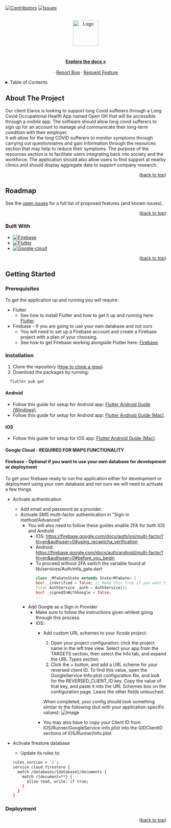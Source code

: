 <a name="readme-top"></a>



<!-- PROJECT SHIELDS -->
<!--
*** I'm using markdown "reference style" links for readability.
*** Reference links are enclosed in brackets [ ] instead of parentheses ( ).
*** See the bottom of this document for the declaration of the reference variables
*** for contributors-url, forks-url, etc. This is an optional, concise syntax you may use.
*** https://www.markdownguide.org/basic-syntax/#reference-style-links
-->
[![Contributors][contributors-shield]][contributors-url]
[![Issues][issues-shield]][issues-url]



<!-- PROJECT LOGO -->
<br />
<div align="center">
  <a href="https://github.com/JokerZ75/Elaros-OH">
    <img src="images/logo.png" alt="Logo" width="80" height="80">
  </a>

  <h3 align="center"></h3>

  <p align="center">
    <br />
    <a href="https://github.com/JokerZ75/Elaros-OH"><strong>Explore the docs »</strong></a>
    <br />
    <br />
    ·
    <a href="https://github.com/JokerZ75/Elaros-OH/issues">Report Bug</a>
    ·
    <a href="https://github.com/JokerZ75/Elaros-OH/issues">Request Feature</a>
  </p>
</div>



<!-- TABLE OF CONTENTS -->
<details>
  <summary>Table of Contents</summary>
  <ol>
    <li>
      <a href="#about-the-project">About The Project</a>
      <ul>
        <li><a href="#built-with">Built With</a></li>
      </ul>
    </li>
    <li>
      <a href="#getting-started">Getting Started</a>
      <ul>
        <li><a href="#prerequisites">Prerequisites</a></li>
        <li><a href="#installation">Installation</a></li>
      </ul>
    </li>
  </ol>
</details>



<!-- ABOUT THE PROJECT -->
## About The Project

Our client Elaros is looking to support long Covid sufferers through a Long Covid Occupational Health App named Open OH that will be accessible through a mobile app.
The software should allow long covid sufferers to sign up for an account to manage and communicate their long-term condition with their employer.
<br />
It will allow for the long COVID sufferers to monitor symptoms through carrying out questionnaires and gain information through the resources section that may help to reduce their symptoms. The purpose of the resources section is to facilitate users integrating back into society and the workforce. The application should also allow users to find support at nearby clinics and should display aggregate data to support company research.


<p align="right">(<a href="#readme-top">back to top</a>)</p>

<!-- ROADMAP -->
## Roadmap

See the [open issues](https://github.com/JokerZ75/Elaros-OH/issues) for a full list of proposed features (and known issues).

<p align="right">(<a href="#readme-top">back to top</a>)</p>


### Built With

* [![Firebase][Firebase]][Firebase-url]
* [![Flutter][Flutter]][Flutter-url]
* [![Google-cloud][Google-cloud]][Google-cloud-url]

<p align="right">(<a href="#readme-top">back to top</a>)</p>



<!-- GETTING STARTED -->
## Getting Started

### Prerequisites

To get the application up and running you will require:
<br />
* Flutter
    - See how to install Flutter and how to get it up and running here: [Flutter](https://docs.flutter.dev/get-started/install).
* Firebase - If you are going to use your own database and not ours
    - You will need to set up a Firebase account and create a Firebase project with a plan of your choosing.
    - See how to get Firebase working alongside Flutter here: [Firebase](https://firebase.google.com/docs/flutter/setup?platform=ios).

### Installation

1. Clone the repository ([How to clone a repo](https://docs.github.com/en/repositories/creating-and-managing-repositories/cloning-a-repository)).
2. Download the packages by running:
```zsh
  flutter pub get
```


#### Android

* Follow this guide for setup for Android app: [Flutter Android Guide (Windows)](https://developer.android.com/studio).
* Follow this guide for setup for Android app: [Flutter Android Guide (Mac)](https://docs.flutter.dev/get-started/install/macos/mobile-android?tab=download).

#### IOS

* Follow this guide for setup for IOS app: [Flutter Android Guide (Mac)](https://docs.flutter.dev/get-started/install/macos/mobile-ios?tab=download).

#### Google Cloud - REQUIRED FOR MAPS FUNCTIONALITY


#### Firebase - Optional if you want to use your own database for development or deployment

To get your firebase ready to run the application either for development or deployment using your own database and not ours we will need to activate a few things.
  * Activate authentication
      - Add email and password as a provider.
      - Activate SMS multi-factor authentication in "Sign-in method/Advanced"
        - You will also need to follow these guides enable 2FA for both IOS and Android
          - IOS: https://firebase.google.com/docs/auth/ios/multi-factor?hl=en&authuser=0#using_recaptcha_verification
          - Android: https://firebase.google.com/docs/auth/android/multi-factor?hl=en&authuser=0#before_you_begin
          - To proceed without 2FA switch the variable found at lib/services/Auth/mfa_gate.dart
            ```dart
            class _MfaGateState extends State<MfaGate> {
            bool _isVerified = false; // Make this true if you want to test without 2FA
            final AuthService _auth = AuthService();
            bool _signedInWithGoogle = false;
            ...
            ```
        - Add Google as a Sign in Provider
          - Make sure to follow the instructions given whilest going through this process.
          - IOS:
            * Add custom URL schemes to your Xcode project:
              1. Open your project configuration: click the project name in the left tree view. Select your app from the TARGETS section, then select the Info tab, and expand the URL Types                       section.
              2. Click the + button, and add a URL scheme for your reversed client ID. To find this value, open the GoogleService-Info.plist configuration file, and look for the                                  REVERSED_CLIENT_ID key. Copy the value of that key, and paste it into the URL Schemes box on the configuration page. Leave the other fields untouched.

              When completed, your config should look something similar to the following (but with your application-specific values):
              ![image](https://github.com/JokerZ75/Elaros-OH/assets/95136337/ad12c331-5ee9-454c-96d0-b50e4bb614a9)
            * You may also have to copy your Client ID from IOS/Runner/GoogleService-info.plist into the GIDClientID sections of IOS/Runner/Info.plist

  
  * Activate firestore database
      - Update its rules to:
      ```zsh
      rules_version = '2';
      service cloud.firestore {
        match /databases/{database}/documents {
          match /{document=**} {
            allow read, write: if true;
          }
        }
      }
      ```


### Deployment




<p align="right">(<a href="#readme-top">back to top</a>)</p>







<!-- MARKDOWN LINKS & IMAGES -->
<!-- https://www.markdownguide.org/basic-syntax/#reference-style-links -->
[contributors-shield]: https://img.shields.io/github/contributors/JokerZ75/Elaros-OH.svg?style=for-the-badge
[contributors-url]: https://github.com/JokerZ75/Elaros-OH/graphs/contributors
[issues-shield]: https://img.shields.io/github/issues/JokerZ75/Elaros-OH.svg?style=for-the-badge
[issues-url]: https://github.com/JokerZ75/Elaros-OH/issues
[Flutter]: https://img.shields.io/badge/flutter-blue?style=for-the-badge&logo=flutter&logoColor=white
[Flutter-url]: https://flutter.dev/
[Firebase]: https://img.shields.io/badge/firebase-orange?style=for-the-badge&logo=firebase&logoColor=white
[Firebase-url]: https://firebase.google.com/
[Google-cloud]: https://img.shields.io/badge/google_cloud-white?style=for-the-badge&logo=googlecloud&logoColor=blue
[Google-cloud-url]: https://console.cloud.google.com/google/maps-apis/home
